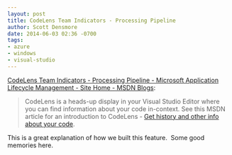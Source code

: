 ```yaml
---
layout: post
title: CodeLens Team Indicators - Processing Pipeline
author: Scott Densmore
date: 2014-06-03 02:36 -0700
tags:
- azure
- windows
- visual-studio
---
```


[CodeLens Team Indicators - Processing Pipeline - Microsoft Application Lifecycle Management - Site Home - MSDN Blogs](http://blogs.msdn.com/b/visualstudioalm/archive/2014/05/23/codelens-team-indicators-processing-pipeline.aspx): 

> CodeLens is a heads-up display in your Visual Studio Editor where you can find information about your code in-context. See this MSDN article for an introduction to CodeLens - [Get history and other info about your code](http://msdn.microsoft.com/en-us/library/dn269218.aspx).

This is a great explanation of how we built this feature.  Some good memories here.